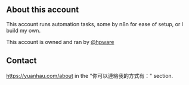 ## About this account
This account runs automation tasks, some by n8n for ease of setup, or I build my own.

This account is owned and ran by [@hpware](https://github.com/hpware)

## Contact
https://yuanhau.com/about in the "你可以連絡我的方式有：" section.
